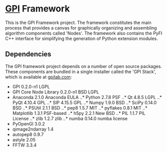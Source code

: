 [GPI](http://gpilab.com) Framework
==================================

This is the GPI Framework project.  The framework constitutes the main process
that provides a canvas for graphically organizing and assembling algorithm
components called 'Nodes'.  The framework also contains the PyFI C++ interface
for simplifying the generation of Python extension modules. 

## Dependencies

The GPI framework project depends on a number of open source packages.  These
components are bundled in a single installer called the 'GPI Stack', which is
available at [gpilab.com](http://gpilab.com):

* GPI 0.2.0-n1 LGPL
* GPI Core Node Library 0.2.0-n1 BSD LGPL
* Anaconda 2.1.0 Anaconda EULA
..* Python 2.7.8 PSF
..* Qt 4.8.5 LGPL
..* PyQt 4.10.4 GPL
..* SIP 4.15.5 GPL
..* Numpy 1.9.0 BSD
..* SciPy 0.14.0 BSD
..* PSUtil 2.1.1 BSD
..* pep8 1.5.7 MIT
..* pyflakes 0.8.1 MIT
..* Matplotlib 1.3.1 PSF-based
..* h5py 2.2.1 New BSD
..* PIL 1.1.7 PIL License
..* zlib 1.2.7 zlib
..* numba 0.14.0 numba license
* PyOpenGl 3.0.2 
* qimage2ndarray 1.4
* autopep8 0.9.7
* astyle 2.05
* FFTW 3.3.4

